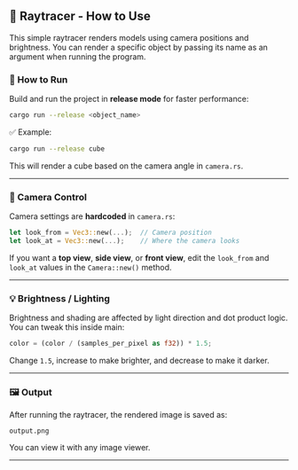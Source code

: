 ## 🧱 Raytracer - How to Use

This simple raytracer renders models using camera positions and brightness. You can render a specific object by passing its name as an argument when running the program.

### 🏁 How to Run

Build and run the project in **release mode** for faster performance:

```bash
cargo run --release <object_name>
```

✅ Example:

```bash
cargo run --release cube
```

This will render a cube based on the camera angle in `camera.rs`.

---

### 🎥 Camera Control

Camera settings are **hardcoded** in `camera.rs`:

```rust
let look_from = Vec3::new(...);  // Camera position
let look_at = Vec3::new(...);    // Where the camera looks
```

If you want a **top view**, **side view**, or **front view**, edit the `look_from` and `look_at` values in the `Camera::new()` method.

---

### 💡 Brightness / Lighting

Brightness and shading are affected by light direction and dot product logic. You can tweak this inside main:

```rust
color = (color / (samples_per_pixel as f32)) * 1.5;
```

Change `1.5`, increase to make brighter, and decrease to make it darker.

---

### 🖼 Output

After running the raytracer, the rendered image is saved as:

```
output.png
```

You can view it with any image viewer.

---


